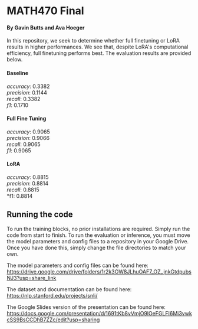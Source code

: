 # MATH470 Final  
#### By Gavin Butts and Ava Hoeger  

In this repository, we seek to determine whether full finetuning or LoRA results in higher performances. We see that, despite LoRA's computational efficiency, full finetuning performs best. The evaluation results are provided below.  

#### Baseline
*accuracy*: 0.3382  
*precision*: 0.1144  
*recall*: 0.3382  
*f1*: 0.1710  

#### Full Fine Tuning  
*accuracy*: 0.9065  
*precision*: 0.9066   
*recall*: 0.9065  
*f1*: 0.9065  

#### LoRA
*accuracy*: 0.8815  
*precision*: 0.8814  
*recall*: 0.8815  
*f1: 0.8814 


## Running the code  
To run the training blocks, no prior installations are required. Simply run the code from start to finish. To run the evaluation or inference, you must move the model parameters and config files to a repository in your Google Drive. Once you have done this, simply change the file directories to match your own.  

The model parameters and config files can be found here: <https://drive.google.com/drive/folders/1r2k3OW8JLhuOAF7_OZ_jnkGtdpubsNJ3?usp=share_link>

The dataset and documentation can be found here: <https://nlp.stanford.edu/projects/snli/>

The Google Slides version of the presentation can be found here: <https://docs.google.com/presentation/d/1691tKb8vVmjO9lOeFGLFI6Mi3vwkcSS9BsCCDhB7ZZc/edit?usp=sharing>

